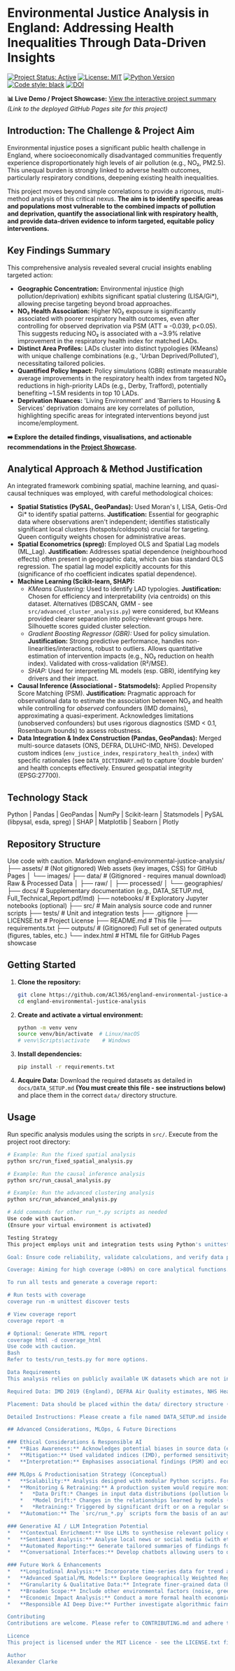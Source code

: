# Environmental Justice Analysis in England: Addressing Health Inequalities Through Data-Driven Insights

<!-- Optional: Add badges for status, license, etc. -->
[![Project Status: Active](https://www.repostatus.org/badges/latest/active.svg)](https://www.repostatus.org/#active)
[![License: MIT](https://img.shields.io/badge/License-MIT-yellow.svg)](https://opensource.org/licenses/MIT)
[![Python Version](https://img.shields.io/badge/python-3.13-blue.svg)](https://www.python.org/downloads/)
[![Code style: black](https://img.shields.io/badge/code%20style-black-000000.svg)](https://github.com/psf/black)
[![DOI](https://zenodo.org/badge/DOI/10.5281/zenodo.15147442.svg)](https://doi.org/10.5281/zenodo.15147442)


**📊 Live Demo / Project Showcase:** [View the interactive project summary](https://ACl365.github.io/england-environmental-justice-analysis/)
*(Link to the deployed GitHub Pages site for this project)*

## Introduction: The Challenge & Project Aim

Environmental injustice poses a significant public health challenge in England, where socioeconomically disadvantaged communities frequently experience disproportionately high levels of air pollution (e.g., NO₂, PM2.5). This unequal burden is strongly linked to adverse health outcomes, particularly respiratory conditions, deepening existing health inequalities.

This project moves beyond simple correlations to provide a rigorous, multi-method analysis of this critical nexus. **The aim is to identify specific areas and populations most vulnerable to the combined impacts of pollution and deprivation, quantify the associational link with respiratory health, and provide data-driven evidence to inform targeted, equitable policy interventions.**

## Key Findings Summary

This comprehensive analysis revealed several crucial insights enabling targeted action:

*   **Geographic Concentration:** Environmental injustice (high pollution/deprivation) exhibits significant spatial clustering (LISA/Gi*), allowing precise targeting beyond broad approaches.
*   **NO₂ Health Association:** Higher NO₂ exposure is significantly associated with poorer respiratory health outcomes, even after controlling for observed deprivation via PSM (ATT ≈ -0.039, p<0.05). This suggests reducing NO₂ is associated with a ~3.9% relative improvement in the respiratory health index for matched LADs.
*   **Distinct Area Profiles:** LADs cluster into distinct typologies (KMeans) with unique challenge combinations (e.g., 'Urban Deprived/Polluted'), necessitating tailored policies.
*   **Quantified Policy Impact:** Policy simulations (GBR) estimate measurable average improvements in the respiratory health index from targeted NO₂ reductions in high-priority LADs (e.g., Derby, Trafford), potentially benefiting ~1.5M residents in top 10 LADs.
*   **Deprivation Nuances:** 'Living Environment' and 'Barriers to Housing &amp; Services' deprivation domains are key correlates of pollution, highlighting specific areas for integrated interventions beyond just income/employment.

**➡️ Explore the detailed findings, visualisations, and actionable recommendations in the [Project Showcase](https://ACl365.github.io/england-environmental-justice-analysis/).**

## Analytical Approach & Method Justification

An integrated framework combining spatial, machine learning, and quasi-causal techniques was employed, with careful methodological choices:

*   **Spatial Statistics (PySAL, GeoPandas):** Used Moran's I, LISA, Getis-Ord Gi* to identify spatial patterns. **Justification:** Essential for geographic data where observations aren't independent; identifies statistically significant local clusters (hotspots/coldspots) crucial for targeting. Queen contiguity weights chosen for administrative areas.
*   **Spatial Econometrics (spreg):** Employed OLS and Spatial Lag models (ML_Lag). **Justification:** Addresses spatial dependence (neighbourhood effects) often present in geographic data, which can bias standard OLS regression. The spatial lag model explicitly accounts for this (significance of rho coefficient indicates spatial dependence).
*   **Machine Learning (Scikit-learn, SHAP):**
    *   *KMeans Clustering:* Used to identify LAD typologies. **Justification:** Chosen for efficiency and interpretability (via centroids) on this dataset. Alternatives (DBSCAN, GMM - see `src/advanced_cluster_analysis.py`) were considered, but KMeans provided clearer separation into policy-relevant groups here. Silhouette scores guided cluster selection.
    *   *Gradient Boosting Regressor (GBR):* Used for policy simulation. **Justification:** Strong predictive performance, handles non-linearities/interactions, robust to outliers. Allows quantitative estimation of intervention impacts (e.g., NO₂ reduction on health index). Validated with cross-validation (R²/MSE).
    *   *SHAP:* Used for interpreting ML models (esp. GBR), identifying key drivers and their impact.
*   **Causal Inference (Associational - Statsmodels):** Applied Propensity Score Matching (PSM). **Justification:** Pragmatic approach for observational data to estimate the association between NO₂ and health while controlling for *observed* confounders (IMD domains), approximating a quasi-experiment. Acknowledges limitations (unobserved confounders) but uses rigorous diagnostics (SMD < 0.1, Rosenbaum bounds) to assess robustness.
*   **Data Integration & Index Construction (Pandas, GeoPandas):** Merged multi-source datasets (ONS, DEFRA, DLUHC-IMD, NHS). Developed custom indices (`env_justice_index`, `respiratory_health_index`) with specific rationales (see `DATA_DICTIONARY.md`) to capture 'double burden' and health concepts effectively. Ensured geospatial integrity (EPSG:27700).

## Technology Stack

Python | Pandas | GeoPandas | NumPy | Scikit-learn | Statsmodels | PySAL (libpysal, esda, spreg) | SHAP | Matplotlib | Seaborn | Plotly

## Repository Structure
Use code with caution.
Markdown
england-environmental-justice-analysis/
├── assets/ # (Not gitignored) Web assets (key images, CSS) for GitHub Pages
│   └── images/
├── data/ # (Gitignored - requires manual download) Raw &amp; Processed Data
│   ├── raw/
│   ├── processed/
│   └── geographies/
├── docs/ # Supplementary documentation (e.g., DATA_SETUP.md, Full_Technical_Report.pdf/md)
├── notebooks/ # Exploratory Jupyter notebooks (optional)
├── src/ # Main analysis source code and runner scripts
├── tests/ # Unit and integration tests
├── .gitignore
├── LICENSE.txt # Project License
├── README.md # This file
├── requirements.txt
├── outputs/ # (Gitignored) Full set of generated outputs (figures, tables, etc.)
└── index.html # HTML file for GitHub Pages showcase

## Getting Started

1.  **Clone the repository:**
    ```bash
    git clone https://github.com/ACl365/england-environmental-justice-analysis.git
    cd england-environmental-justice-analysis
    ```
2.  **Create and activate a virtual environment:**
    ```bash
    python -m venv venv
    source venv/bin/activate  # Linux/macOS
    # venv\Scripts\activate    # Windows
    ```
3.  **Install dependencies:**
    ```bash
    pip install -r requirements.txt
    ```
4.  **Acquire Data:** Download the required datasets as detailed in `docs/DATA_SETUP.md` **(You must create this file - see instructions below)** and place them in the correct `data/` directory structure.

## Usage

Run specific analysis modules using the scripts in `src/`. Execute from the project root directory:

```bash
# Example: Run the fixed spatial analysis
python src/run_fixed_spatial_analysis.py

# Example: Run the causal inference analysis
python src/run_causal_analysis.py

# Example: Run the advanced clustering analysis
python src/run_advanced_analysis.py

# Add commands for other run_*.py scripts as needed
Use code with caution.
(Ensure your virtual environment is activated)

Testing Strategy
This project employs unit and integration tests using Python's unittest framework and coverage for measuring test coverage.

Goal: Ensure code reliability, validate calculations, and verify data processing steps.

Coverage: Aiming for high coverage (>80%) on core analytical functions.

To run all tests and generate a coverage report:

# Run tests with coverage
coverage run -m unittest discover tests

# View coverage report
coverage report -m

# Optional: Generate HTML report
coverage html -d coverage_html
Use code with caution.
Bash
Refer to tests/run_tests.py for more options.

Data Requirements
This analysis relies on publicly available UK datasets which are not included in this repository due to size and licensing restrictions. Users must download the required data files independently.

Required Data: IMD 2019 (England), DEFRA Air Quality estimates, NHS Health Indicators (England), ONS LSOA/LAD Geographic Boundaries (England &amp; Wales / Great Britain).

Placement: Data should be placed within the data/ directory structure (e.g., data/raw/, data/geographies/).

Detailed Instructions: Please create a file named DATA_SETUP.md inside the docs/ folder. Copy the detailed "Data Acquisition" section from the previous README version (the one with specific filenames, download links, and processing notes) into this new file.

## Advanced Considerations, MLOps, & Future Directions

### Ethical Considerations & Responsible AI
*   **Bias Awareness:** Acknowledges potential biases in source data (e.g., pollution monitor placement, health reporting variations) and models.
*   **Mitigation:** Used validated indices (IMD), performed sensitivity checks (PSM Rosenbaum bounds), analysed multiple scales (LSOA/LAD), and employed spatial models less prone to aggregation bias than simple averages.
*   **Interpretation:** Emphasises associational findings (PSM) and ecological fallacy limitations. Stresses the need for careful interpretation to avoid reinforcing inequities when translating findings into interventions. Responsible AI principles were considered throughout.

### MLOps & Productionisation Strategy (Conceptual)
*   **Scalability:** Analysis designed with modular Python scripts. For larger datasets (e.g., full UK, finer time scales), bottlenecks in spatial weight calculation or PSM might require optimisation or distributed computing frameworks (e.g., Dask, Spark).
*   **Monitoring & Retraining:** A production system would require monitoring for:
    *   *Data Drift:* Changes in input data distributions (pollution levels, demographics). Tools like Evidently AI could be used.
    *   *Model Drift:* Changes in the relationships learned by models (e.g., GBR, PSM). Tools like MLflow could track performance.
    *   *Retraining:* Triggered by significant drift or on a regular schedule (e.g., annually with new data releases), managed via an orchestration tool.
*   **Automation:** The `src/run_*.py` scripts form the basis of an automated pipeline (e.g., using Airflow, Prefect, Kubeflow Pipelines) for data ingestion, processing, analysis, and reporting. Docker containerisation (see `Dockerfile`) supports consistent deployment.

### Generative AI / LLM Integration Potential
*   **Contextual Enrichment:** Use LLMs to synthesise relevant policy documents, academic literature, or news reports related to specific LADs or clusters.
*   **Sentiment Analysis:** Analyse local news or social media (with ethical considerations) to understand community perspectives on environmental issues.
*   **Automated Reporting:** Generate tailored summaries of findings for different audiences (policymakers, community groups).
*   **Conversational Interfaces:** Develop chatbots allowing users to query analysis results (e.g., "Show me high-risk LSOAs in Cluster 3").

### Future Work & Enhancements
*   **Longitudinal Analysis:** Incorporate time-series data for trend analysis and stronger quasi-experimental designs (Difference-in-Differences, Interrupted Time Series).
*   **Advanced Spatial/ML Models:** Explore Geographically Weighted Regression (GWR), Graph Neural Networks (GNNs), or deep learning for more complex spatial patterns and interactions.
*   **Granularity & Qualitative Data:** Integrate finer-grained data (hyperlocal sensors, individual surveys - if feasible/ethical) and complement with qualitative research (community interviews) for richer context.
*   **Broaden Scope:** Include other environmental factors (noise, green space access), health outcomes (mental health), or expand geographically (other UK nations).
*   **Economic Impact Analysis:** Conduct a more formal health economic assessment of potential NHS cost savings from interventions.
*   **Responsible AI Deep Dive:** Further investigate algorithmic fairness and bias, exploring advanced mitigation techniques.

Contributing
Contributions are welcome. Please refer to CONTRIBUTING.md and adhere to the CODE_OF_CONDUCT.md.

Licence
This project is licensed under the MIT Licence - see the LICENSE.txt file for details. (Ensure you add a LICENSE file)

Author
Alexander Clarke
